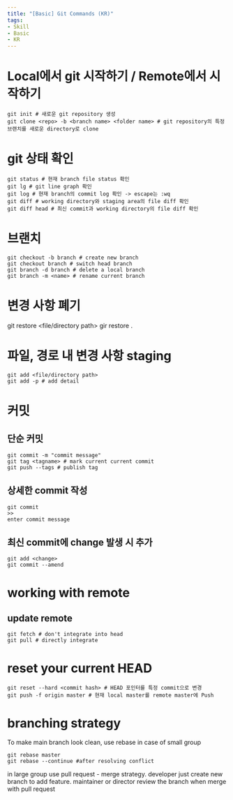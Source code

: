 ```yaml
---
title: "[Basic] Git Commands (KR)"
tags:
- Skill
- Basic
- KR
---
```

# Local에서 git 시작하기 / Remote에서 시작하기
```
git init # 새로운 git repository 생성
git clone <repo> -b <branch name> <folder name> # git repository의 특정 브랜치를 새로운 directory로 clone
```

# git 상태 확인
```
git status # 현재 branch file status 확인
git lg # git line graph 확인
git log # 현재 branch의 commit log 확인 -> escape는 :wq
git diff # working directory와 staging area의 file diff 확인
git diff head # 최신 commit과 working directory의 file diff 확인
```

# 브랜치
```
git checkout -b branch # create new branch
git checkout branch # switch head branch
git branch -d branch # delete a local branch
git branch -m <name> # rename current branch
```
# 변경 사항 폐기
git restore <file/directory path>
gir restore .

# 파일, 경로 내 변경 사항 staging
```
git add <file/directory path>
git add -p # add detail
```
# 커밋
## 단순 커밋
```
git commit -m "commit message"
git tag <tagname> # mark current current commit
git push --tags # publish tag
```

## 상세한 commit 작성
```
git commit
>>
enter commit message
```

## 최신 commit에 change 발생 시 추가
```
git add <change>
git commit --amend
```
# working with remote
## update remote
```
git fetch # don't integrate into head
git pull # directly integrate
```

# reset your current HEAD
```
git reset --hard <commit hash> # HEAD 포인터를 특정 commit으로 변경
git push -f origin master # 현재 local master를 remote master에 Push

```
# branching strategy
To make main branch look clean, use rebase in case of small group
```
git rebase master
git rebase --continue #after resolving conflict
```

in large group
use pull request - merge strategy.
developer just create new branch to add feature.
maintainer or director review the branch when merge with pull request
